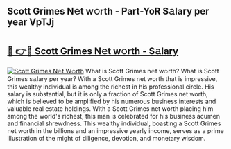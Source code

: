 ## Scott Grimes N𝚎t w𝚘rth - Part-YoR S𝚊lary per year VpTJj

# <h2><a href="http://gc2cpl.nevu.top/?p=Scott+Grimes">🔗 👉🔴 Scott Grimes N𝚎t w𝚘rth - S𝚊lary</a></h2>

[![Scott Grimes N𝚎t W𝚘rth](https://i.imgur.com/Oavwk0R.jpeg)](http://gc2cpl.nevu.top/?p=Scott+Grimes)
What is Scott Grimes n𝚎t w𝚘rth? What is Scott Grimes s𝚊lary per year?
With a Scott Grimes net worth that is impressive, this wealthy individual is among the richest in his professional circle. His salary is substantial, but it is only a fraction of Scott Grimes net worth, which is believed to be amplified by his numerous business interests and valuable real estate holdings. With a Scott Grimes net worth placing him among the world's richest, this man is celebrated for his business acumen and financial shrewdness. This wealthy individual, boasting a Scott Grimes net worth in the billions and an impressive yearly income, serves as a prime illustration of the might of diligence, devotion, and monetary wisdom.

